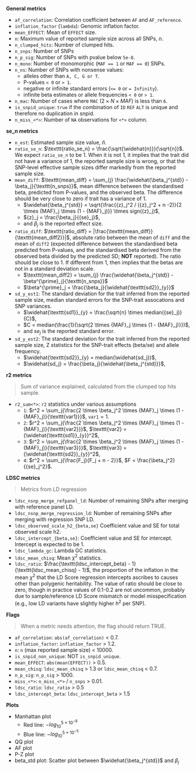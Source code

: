 **General metrics**

- `af_correlation`: Correlation coefficient between `AF` and `AF_reference`.
- `inflation_factor` (`lambda`): Genomic inflation factor.
- `mean_EFFECT`: Mean of `EFFECT` size.
- `n`: Maximum value of reported sample size across all SNPs, $n$.
- `n_clumped_hits`: Number of clumped hits.
- `n_snps`: Number of SNPs
- `n_p_sig`: Number of SNPs with pvalue below `5e-8`.
- `n_mono`: Number of monomorphic (`MAF == 1` or `MAF == 0`) SNPs.
- `n_ns`: Number of SNPs with nonsense values:
    - alleles other than `A, C, G or T`.
    - P-values `< 0` or `> 1`.
    - negative or infinite standard errors (`<= 0` or `= Infinity`).
    - infinite beta estimates or allele frequencies `< 0` or `> 1`.
- `n_mac`: Number of cases where `MAC`
  ($2 \times N \times MAF$) is less than `6`.
- `is_snpid_unique`: `true` if the combination of `ID` `REF` `ALT` is unique
  and therefore no duplication in snpid.
- `n_miss_<*>`: Number of `NA` observations for `<*>` column.

**se_n metrics**

- `n_est`: Estimated sample size value, $\widehat{n}$.
- `ratio_se_n`: $\texttt{ratio_se_n} = \frac{\sqrt{\widehat{n}}}{\sqrt{n}}$.
  We expect `ratio_se_n` to be 1. 
  When it is not 1, it implies that the trait did not have a variance of 1, 
  the reported sample size is wrong, or that the SNP-level effective sample sizes differ
  markedly from the reported sample size.
- `mean_diff`:
  $\texttt{mean_diff} = \sum_{j} \frac{\widehat{\beta_j^{std}} - \beta_j}{\texttt{n_snps}}$,
  mean difference between the standardised beta, predicted from P-values,
  and the observed beta. The difference should be very close to zero if trait has a variance of 1.
    - $\widehat{\beta_j^{std}} = \sqrt{\frac{{z}_j^2 / ({z}_j^2 + n -2)}{2 \times {MAF}_j \times (1 - {MAF}_j)}} \times sign({z}_j)$,
    - ${z}_j = \frac{\beta_j}{{se}_j}$,
    - and $\beta_j$ is the reported effect size.
- `ratio_diff`:
  $\texttt{ratio_diff} = |\frac{\texttt{mean_diff}}{\texttt{mean_diff2}}|$,
  absolute ratio between the mean of `diff` and the mean of `diff2`
  (expected difference between the standardised beta predicted from P-values, and the standardised beta
  derived from the observed beta divided by the predicted SD; **NOT** reported).
  The ratio should be close to 1. If different from 1, then implies that the betas are
  not in a standard deviation scale.
    - $\texttt{mean_diff2} = \sum_{j} \frac{\widehat{\beta_j^{std}} - \beta^{\prime}_j}{\texttt{n_snps}}$
    - $\beta^{\prime}_j = \frac{\beta_j}{\widehat{\texttt{sd2}}_{y}}$
- `sd_y_est1`:
  The standard deviation for the trait inferred from the reported sample size, median standard errors for
  the SNP-trait assocations and SNP variances.
    - $\widehat{\texttt{sd1}}_{y} = \frac{\sqrt{n} \times median({se}_j)}{C}$,
    - $C = median(\frac{1}{\sqrt{2 \times {MAF}_j \times (1 - {MAF}_j)}})$,
    - and ${se}_j$ is the reported standard error.
- `sd_y_est2`:
  The standard deviation for the trait inferred from the reported sample size, 
  Z statistics for the SNP-trait effects (beta/se) and allele frequency.
    - $\widehat{\texttt{sd2}}_{y} = median(\widehat{sd_j})$,
    - $\widehat{sd_j} = \frac{\beta_j}{\widehat{\beta_j^{std}}}$,


**r2 metrics**

> Sum of variance explained, calculated from the clumped top hits sample.

- `r2_sum<*>`: `r2` statistics under various assumptions
    - `1`:
      $r^2 = \sum_j{\frac{2 \times \beta_j^2 \times {MAF}_j \times (1 - {MAF}_j)}{\texttt{var1}}}$,
      $\texttt{var1} = 1$.
    - `2`:
      $r^2 = \sum_j{\frac{2 \times \beta_j^2 \times {MAF}_j \times (1 - {MAF}_j)}{\texttt{var2}}}$,
      $\texttt{var2} = {\widehat{\texttt{sd1}}_{y}}^2$,
    - `3`:
      $r^2 = \sum_j{\frac{2 \times \beta_j^2 \times {MAF}_j \times (1 - {MAF}_j)}{\texttt{var3}}}$,
      $\texttt{var3} = {\widehat{\texttt{sd2}}_{y}}^2$,
    - `4`:
      $r^2 = \sum_j{\frac{F_j}{F_j + n - 2}}$,
      $F = \frac{\beta_j^2}{{se}_j^2}$.

**LDSC metrics**

> Metrics from LD regression

- `ldsc_nsnp_merge_refpanel_ld`:
  Number of remaining SNPs after merging with reference panel LD.
- `ldsc_nsnp_merge_regression_ld`:
  Number of remaining SNPs after merging with regression SNP LD.
- `ldsc_observed_scale_h2_{beta,se}`
  Coefficient value and SE for total observed scale h2.
- `ldsc_intercept_{beta,se}`:
  Coefficient value and SE for intercept.
  Intercept is expected to be 1.
- `ldsc_lambda_gc`:
  Lambda GC statistics.
- `ldsc_mean_chisq`:
  Mean $\chi^2$ statistics.
- `ldsc_ratio`:
  $\frac{\texttt{ldsc_intercept_beta} - 1}{\texttt{ldsc_mean_chisq} - 1}$,
  the proportion of the inflation in the mean $\chi^2$ that the LD Score regression intercepts
  ascribes to causes other than polygenic heritability.
  The value of ratio should be close to zero, though in practice values of 0.1-0.2 are not
  uncommon, probably due to sample/reference LD Score mismatch or model misspecification
  (e.g., low LD variants have slightly higher $h^2$ per SNP).

**Flags**

> When a metric needs attention, the flag should return TRUE.

- `af_correlation`: `abs(af_correlation)` < 0.7.
- `inflation_factor`: `inflation_factor` > 1.2.
- `n`: `n` (max reported sample size) < 10000.
- `is_snpid_non_unique`: NOT `is_snpid_unique`.
- `mean_EFFECT`: `abs(mean(EFFECT))` > 0.5.
- `mean_chisq`: `ldsc_mean_chisq` > 1.3 or `ldsc_mean_chisq` < 0.7.
- `n_p_sig`: `n_p_sig` > 1000.
- `miss_<*>`: `n_miss_<*>` / `n_snps` > 0.01.
- `ldsc_ratio`: `ldsc_ratio` > 0.5
- `ldsc_intercept_beta`: `ldsc_intercept_beta` > 1.5

**Plots**

- Manhattan plot
    - Red line: $-log_{10}^{5 \times 10^{-8}}$
    - Blue line: $-log_{10}^{5 \times 10^{-5}}$
- QQ plot
- AF plot
- P-Z plot
- beta_std plot: 
  Scatter plot between $\widehat{\beta_j^{std}}$ and $\beta_j$
